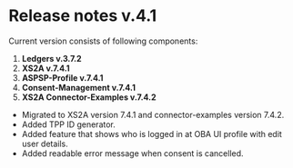 # Release notes v.4.1

Current version consists of following components:

1. **Ledgers v.3.7.2**
2. **XS2A v.7.4.1**
3. **ASPSP-Profile v.7.4.1**
4. **Consent-Management v.7.4.1**
5. **XS2A Connector-Examples v.7.4.2**

- Migrated to XS2A version 7.4.1 and connector-examples version 7.4.2.
- Added TPP ID generator.
- Added feature that shows who is logged in at OBA UI profile with edit user details.
- Added readable error message when consent is cancelled.


